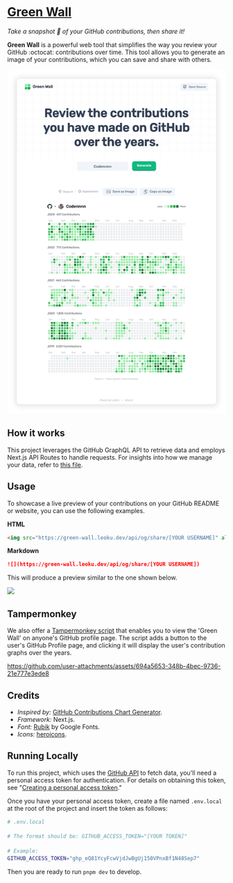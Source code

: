 # [Green Wall](https://green-wall.leoku.dev/)

_Take a snapshot 📸 of your GitHub contributions, then share it!_

**Green Wall** is a powerful web tool that simplifies the way you review your GitHub :octocat: contributions over time. This tool allows you to generate an image of your contributions, which you can save and share with others.

<a href="https://green-wall.leoku.dev/">
  <picture>
    <source media="(prefers-color-scheme: )" srcset="./screenshot.png">
    <source media="(prefers-color-scheme: dark)" srcset="./screenshot-dark.png">
    <img alt="Green Wall Screenshot" src="./screenshot.png">
  </picture>
</a>

## How it works

This project leverages the GitHub GraphQL API to retrieve data and employs Next.js API Routes to handle requests. For insights into how we manage your data, refer to [this file](./src/pages/api/contribution/%5Busername%5D.ts).

## Usage

To showcase a live preview of your contributions on your GitHub README or website, you can use the following examples.

**HTML**

```html
<img src="https://green-wall.leoku.dev/api/og/share/[YOUR USERNAME]" alt="My contributions" />
```

**Markdown**

```markdown
![](https://green-wall.leoku.dev/api/og/share/[YOUR USERNAME])
```

This will produce a preview similar to the one shown below.

![](https://green-wall.leoku.dev/api/og/share/Codennnn)

## Tampermonkey

We also offer a [Tampermonkey script](https://greasyfork.org/en/scripts/492478-greenwall-view-all-contribution-graphs-in-github) that enables you to view the 'Green Wall' on anyone's GitHub profile page. The script adds a button to the user's GitHub Profile page, and clicking it will display the user's contribution graphs over the years.

https://github.com/user-attachments/assets/694a5653-348b-4bec-9736-21e777e3ede8

## Credits

- _Inspired by:_ [GitHub Contributions Chart Generator](https://github.com/sallar/github-contributions-chart).
- _Framework:_ Next.js.
- _Font:_ [Rubik](https://fonts.google.com/specimen/Rubik) by Google Fonts.
- _Icons:_ [heroicons](https://heroicons.com).

## Running Locally

To run this project, which uses the [GitHub API](https://docs.github.com/en/graphql) to fetch data, you'll need a personal access token for authentication. For details on obtaining this token, see "[Creating a personal access token](https://docs.github.com/en/authentication/keeping-your-account-and-data-secure/creating-a-personal-access-token)."

Once you have your personal access token, create a file named `.env.local` at the root of the project and insert the token as follows:

```sh
# .env.local

# The format should be: GITHUB_ACCESS_TOKEN="[YOUR TOKEN]"

# Example:
GITHUB_ACCESS_TOKEN="ghp_eQ81YcyFcwVjdJwBgUj150VPnxBf1N48Sep7"
```

Then you are ready to run `pnpm dev` to develop.
